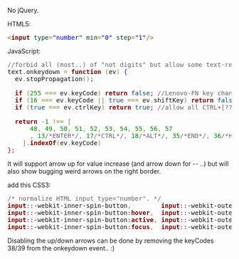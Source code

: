 No jQuery.

HTML5:
<pre><span style='color:#a65700; '>&lt;</span><span style='color:#800000; font-weight:bold; '>input</span><span style='color:#274796; '> </span><span style='color:#074726; '>type</span><span style='color:#808030; '>=</span><span style='color:#0000e6; '>"number"</span><span style='color:#274796; '> </span><span style='color:#074726; '>min</span><span style='color:#808030; '>=</span><span style='color:#0000e6; '>"0"</span><span style='color:#274796; '> </span><span style='color:#074726; '>step</span><span style='color:#808030; '>=</span><span style='color:#0000e6; '>"1"</span><span style='color:#a65700; '>/></span>
</pre>

JavaScript:
<pre><span style='color:#696969; '>//forbid all (most..) of "not digits" but allow some text-related operation (delete, backspace,...)</span>
text<span style='color:#808030; '>.</span>onkeydown <span style='color:#808030; '>=</span> <span style='color:#800000; font-weight:bold; '>function</span> <span style='color:#808030; '>(</span>ev<span style='color:#808030; '>)</span> <span style='color:#800080; '>{</span>
  ev<span style='color:#808030; '>.</span>stopPropagation<span style='color:#808030; '>(</span><span style='color:#808030; '>)</span><span style='color:#800080; '>;</span>

  <span style='color:#800000; font-weight:bold; '>if</span> <span style='color:#808030; '>(</span><span style='color:#008c00; '>255</span> <span style='color:#808030; '>===</span> ev<span style='color:#808030; '>.</span>keyCode<span style='color:#808030; '>)</span> <span style='color:#800000; font-weight:bold; '>return</span> <span style='color:#0f4d75; '>false</span><span style='color:#800080; '>;</span> <span style='color:#696969; '>//Lenovo-FN key changes BACKSPACE.</span>
  <span style='color:#800000; font-weight:bold; '>if</span> <span style='color:#808030; '>(</span><span style='color:#008c00; '>16</span> <span style='color:#808030; '>===</span> ev<span style='color:#808030; '>.</span>keyCode <span style='color:#808030; '>||</span> <span style='color:#0f4d75; '>true</span> <span style='color:#808030; '>===</span> ev<span style='color:#808030; '>.</span>shiftKey<span style='color:#808030; '>)</span> <span style='color:#800000; font-weight:bold; '>return</span> <span style='color:#0f4d75; '>false</span><span style='color:#800080; '>;</span> <span style='color:#696969; '>//SHIFT changes 1 to ! .</span>
  <span style='color:#800000; font-weight:bold; '>if</span> <span style='color:#808030; '>(</span><span style='color:#0f4d75; '>true</span> <span style='color:#808030; '>===</span> ev<span style='color:#808030; '>.</span>ctrlKey<span style='color:#808030; '>)</span> <span style='color:#800000; font-weight:bold; '>return</span> <span style='color:#0f4d75; '>true</span><span style='color:#800080; '>;</span> <span style='color:#696969; '>//allow all CTRL+[???] combination, for example CTRL+A to select all text.</span>

  <span style='color:#800000; font-weight:bold; '>return</span> <span style='color:#808030; '>-</span><span style='color:#008c00; '>1</span> <span style='color:#808030; '>!==</span> <span style='color:#808030; '>[</span>
      <span style='color:#008c00; '>48</span><span style='color:#808030; '>,</span> <span style='color:#008c00; '>49</span><span style='color:#808030; '>,</span> <span style='color:#008c00; '>50</span><span style='color:#808030; '>,</span> <span style='color:#008c00; '>51</span><span style='color:#808030; '>,</span> <span style='color:#008c00; '>52</span><span style='color:#808030; '>,</span> <span style='color:#008c00; '>53</span><span style='color:#808030; '>,</span> <span style='color:#008c00; '>54</span><span style='color:#808030; '>,</span> <span style='color:#008c00; '>55</span><span style='color:#808030; '>,</span> <span style='color:#008c00; '>56</span><span style='color:#808030; '>,</span> <span style='color:#008c00; '>57</span>
      <span style='color:#808030; '>,</span> <span style='color:#008c00; '>13</span><span style='color:#696969; '>/*ENTER*/</span><span style='color:#808030; '>,</span> <span style='color:#008c00; '>17</span><span style='color:#696969; '>/*CTRL*/</span><span style='color:#808030; '>,</span> <span style='color:#008c00; '>18</span><span style='color:#696969; '>/*ALT*/</span><span style='color:#808030; '>,</span> <span style='color:#008c00; '>35</span><span style='color:#696969; '>/*END*/</span><span style='color:#808030; '>,</span> <span style='color:#008c00; '>36</span><span style='color:#696969; '>/*HOME*/</span><span style='color:#808030; '>,</span> <span style='color:#008c00; '>37</span><span style='color:#696969; '>/*LEFT*/</span><span style='color:#808030; '>,</span> <span style='color:#008c00; '>38</span><span style='color:#696969; '>/*UP*/</span><span style='color:#808030; '>,</span> <span style='color:#008c00; '>39</span><span style='color:#696969; '>/*RIGHT*/</span><span style='color:#808030; '>,</span> <span style='color:#008c00; '>40</span><span style='color:#696969; '>/*DOWN*/</span><span style='color:#808030; '>,</span> <span style='color:#008c00; '>8</span><span style='color:#696969; '>/*BACKSPACE*/</span><span style='color:#808030; '>,</span> <span style='color:#008c00; '>116</span><span style='color:#696969; '>/*F5*/</span>
    <span style='color:#808030; '>]</span><span style='color:#808030; '>.</span><span style='color:#800000; font-weight:bold; '>indexOf</span><span style='color:#808030; '>(</span>ev<span style='color:#808030; '>.</span>keyCode<span style='color:#808030; '>)</span>
<span style='color:#800080; '>}</span><span style='color:#800080; '>;</span>
</pre>

It will support arrow up for value increase (and arrow down for -- ..)
but will also show bugging weird arrows on the right border.

add this CSS3:

<pre><span style='color:#696969; '>/* normalize HTML input type="number". */</span>
<span style='color:#800000; font-weight:bold; '>input</span><span style='color:#800080; '>::</span>-webkit-inner-spin-button<span style='color:#808030; '>,</span>        <span style='color:#800000; font-weight:bold; '>input</span><span style='color:#800080; '>::</span>-webkit-outer-spin-button<span style='color:#808030; '>,</span>
<span style='color:#800000; font-weight:bold; '>input</span><span style='color:#800080; '>::</span>-webkit-inner-spin-button<span style='color:#800080; '>:</span><span style='color:#800000; font-weight:bold; '>hover</span><span style='color:#808030; '>,</span>  <span style='color:#800000; font-weight:bold; '>input</span><span style='color:#800080; '>::</span>-webkit-outer-spin-button<span style='color:#800080; '>:</span><span style='color:#800000; font-weight:bold; '>hover</span><span style='color:#808030; '>,</span>
<span style='color:#800000; font-weight:bold; '>input</span><span style='color:#800080; '>::</span>-webkit-inner-spin-button<span style='color:#800080; '>:</span><span style='color:#800000; font-weight:bold; '>active</span><span style='color:#808030; '>,</span> <span style='color:#800000; font-weight:bold; '>input</span><span style='color:#800080; '>::</span>-webkit-outer-spin-button<span style='color:#800080; '>:</span><span style='color:#800000; font-weight:bold; '>active</span><span style='color:#808030; '>,</span>
<span style='color:#800000; font-weight:bold; '>input</span><span style='color:#800080; '>::</span>-webkit-inner-spin-button<span style='color:#800080; '>:</span><span style='color:#800000; font-weight:bold; '>focus</span><span style='color:#808030; '>,</span>  <span style='color:#800000; font-weight:bold; '>input</span><span style='color:#800080; '>::</span>-webkit-outer-spin-button<span style='color:#800080; '>:</span><span style='color:#800000; font-weight:bold; '>focus</span> <span style='color:#800080; '>{</span> <span style='color:#bb7977; font-weight:bold; '>display</span><span style='color:#808030; '>:</span> <span style='color:#074726; '>none</span> <span style='color:#800080; '>}</span>
</pre>


Disabling the up/down arrows can be done by removing the keyCodes 38/39 from the onkeydown event..
:)